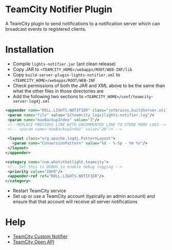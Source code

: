 TeamCity Notifier Plugin
========================

A TeamCity plugin to send notifications to a notification server which can broadcast events to registered clients.

# Installation
* Compile `lights-notifier.jar` (ant clean release)
* Copy JAR to `<TEAMCITY_HOME>/webapps/ROOT/WEB-INF/lib`
* Copy `build-server-plugin-lights-notifier.xml` to `<TEAMCITY_HOME>/webapps/ROOT/WEB-INF`
* Check permissions of both the JAR and XML above to be the same than what the other files in those directories are
* Add the following two sections to `<TEAMCITY_HOME>/conf/teamcity-server-log4j.xml`

```xml
<appender name="ROLL.LIGHTS.NOTIFIER" class="jetbrains.buildServer.util.TCRollingFileAppender">
 <param name="file" value="${teamcity_logs}lights-notifier.log"/>
 <param name="maxBackupIndex" value="3"/>
 <!--REPLACE PREVIOUS LINE WITH UNCOMMENTED LINE TO STORE MORE LOGS-->
 <!-- <param name="maxBackupIndex" value="20"/> -->

 <layout class="org.apache.log4j.PatternLayout">
   <param name="ConversionPattern" value="%d - %-5p - %m %n"/>
 </layout>
</appender>

<category name="com.whatsthatlight.teamcity">
 <!-- Set this to DEBUG to enable debug logging -->
 <priority value="INFO"/>
 <appender-ref ref="ROLL.LIGHTS.NOTIFIER"/>
</category>
```

* Restart TeamCity service
* Set up or use a TeamCity account (typically an admin account) and ensure that that account will receive all server notifications

# Help
* [TeamCity Custom Notifier](http://www.jetbrains.net/confluence/display/TCD4/Custom+Notifier)
* [TeamCity Open API](http://javadoc.jetbrains.net/teamcity/openapi/current/)

